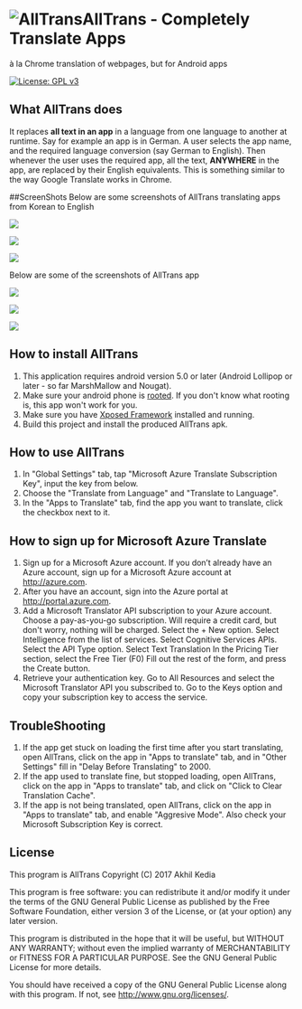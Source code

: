 # ![AllTrans](./app/src/main/res/mipmap-hdpi/ic_launcher.png)AllTrans - Completely Translate Apps
à la Chrome translation of webpages, but for Android apps

[![License: GPL v3](https://img.shields.io/badge/License-GPL%20v3-blue.svg)](http://www.gnu.org/licenses/gpl-3.0)

## What AllTrans does
It replaces **all text in an app** in a language from one language to another at runtime.
Say for example an app is in German. A user selects the app name, and the required language conversion (say German to English).
Then whenever the user uses the required app, all the text, **ANYWHERE** in the app, are replaced by their English equivalents.
This is something similar to the way Google Translate works in Chrome.

##ScreenShots
Below are some screenshots of AllTrans translating apps from Korean to English

![](./screenshots/Joint1S.PNG)

![](./screenshots/Joint2S.PNG)

![](./screenshots/Joint3S.PNG)

Below are some of the screenshots of AllTrans app

![](./screenshots/Screen1S.PNG)

![](./screenshots/Screen2S.PNG)

![](./screenshots/Screen3S.PNG)

## How to install AllTrans
1. This application requires android version 5.0 or later (Android Lollipop or later - so far MarshMallow and Nougat).
2. Make sure your android phone is [rooted](https://en.wikipedia.org/wiki/Rooting_(Android_OS)). If you don't know what rooting is, this app won't work for you.
3. Make sure you have [Xposed Framework](https://forum.xda-developers.com/showthread.php?t=3034811) installed and running.
4. Build this project and install the produced AllTrans apk.

## How to use AllTrans
1. In "Global Settings" tab, tap "Microsoft Azure Translate Subscription Key", input the key from below.
2. Choose the "Translate from Language" and "Translate to Language".
2. In the "Apps to Translate" tab, find the app you want to translate, click the checkbox next to it.

## How to sign up for Microsoft Azure Translate
1. Sign up for a Microsoft Azure account.
If you don’t already have an Azure account, sign up for a Microsoft Azure account at http://azure.com.
2. After you have an account, sign into the Azure portal at http://portal.azure.com.
3. Add a Microsoft Translator API subscription to your Azure account. Choose a pay-as-you-go subscription. Will require a credit card, but don't worry, nothing will be charged.
Select the ﻿+ New ﻿option.
Select ﻿Intelligence﻿ from the list of services.
Select ﻿Cognitive Services APIs﻿.
Select the ﻿API Type﻿ option.
﻿Select ﻿Text Translation
In the ﻿Pricing Tier﻿ section, select the Free Tier (F0)
Fill out the rest of the form, and press the ﻿Create﻿ button.
4. Retrieve your authentication key.
Go to ﻿All Resources﻿ and select the Microsoft Translator API you subscribed to.
Go to the ﻿Keys ﻿option and copy your subscription key to access the service.

## TroubleShooting
1. If the app get stuck on loading the first time after you start translating, open AllTrans, click on the app in "Apps to translate" tab, and in "Other Settings" fill in "Delay Before Translating" to 2000.
2. If the app used to translate fine, but stopped loading, open AllTrans, click on the app in "Apps to translate" tab, and click on "Click to Clear Translation Cache".
3. If the app is not being translated, open AllTrans, click on the app in "Apps to translate" tab, and enable "Aggresive Mode". Also check your Microsoft Subscription Key is correct.

## License
This program is AllTrans
Copyright (C) 2017  Akhil Kedia

This program is free software: you can redistribute it and/or modify it under the terms of the GNU General Public License as published by the Free Software Foundation, either version 3 of the License, or (at your option) any later version.

This program is distributed in the hope that it will be useful, but WITHOUT ANY WARRANTY; without even the implied warranty of MERCHANTABILITY or FITNESS FOR A PARTICULAR PURPOSE. See the GNU General Public License for more details.

You should have received a copy of the GNU General Public License along with this program. If not, see <http://www.gnu.org/licenses/>.
